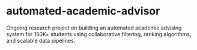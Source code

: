 # automated-academic-advisor
Ongoing research project on building an automated academic advising system for 150K+ students using collaborative filtering, ranking algorithms, and scalable data pipelines.
